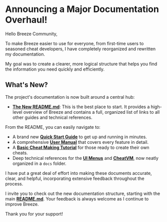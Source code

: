 # Announcing a Major Documentation Overhaul!

Hello Breeze Community,

To make Breeze easier to use for everyone, from first-time users to seasoned cheat developers, I have completely reorganized and rewritten my documentation.

My goal was to create a clearer, more logical structure that helps you find the information you need quickly and efficiently.

## What's New?

The project's documentation is now built around a central hub:

-   **[The New README.md](README.md)**: This is the best place to start. It provides a high-level overview of Breeze and contains a full, organized list of links to all other guides and technical references.

From the README, you can easily navigate to:
-   A brand new **[Quick Start Guide](quick_start.md)** to get up and running in minutes.
-   A comprehensive **[User Manual](Breeze.md)** that covers every feature in detail.
-   A **[Basic Cheat Making Tutorial](basic_cheat_making_tutorial.md)** for those ready to create their own cheats.
-   Deep technical references for the **[UI Menus](docs/menu.md)** and **[CheatVM](docs/cheats.md)**, now neatly organized in a `docs` folder.

I have put a great deal of effort into making these documents accurate, clear, and helpful, incorporating extensive feedback throughout the process.

I invite you to check out the new documentation structure, starting with the main **[README.md](README.md)**. Your feedback is always welcome as I continue to improve Breeze.

Thank you for your support!